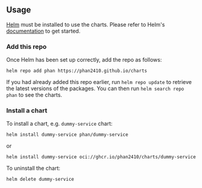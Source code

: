 ## Usage

[Helm](https://helm.sh) must be installed to use the charts.  Please refer to
Helm's [documentation](https://helm.sh/docs) to get started.

### Add this repo
Once Helm has been set up correctly, add the repo as follows:

```shell
helm repo add phan https://phan2410.github.io/charts
```

If you had already added this repo earlier, run `helm repo update` to retrieve
the latest versions of the packages.  You can then run `helm search repo phan` to see the charts.

### Install a chart

To install a chart, e.g. `dummy-service` chart:

```shell
helm install dummy-service phan/dummy-service
```

or

```shell
helm install dummy-service oci://ghcr.io/phan2410/charts/dummy-service
```

To uninstall the chart:

```shell
helm delete dummy-service
```